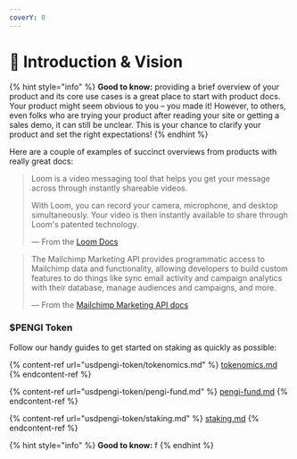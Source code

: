 ```yaml
---
coverY: 0
---
```


# 👀 Introduction & Vision

{% hint style="info" %}
**Good to know:** providing a brief overview of your product and its core use cases is a great place to start with product docs. Your product might seem obvious to you – you made it! However, to others, even folks who are trying your product after reading your site or getting a sales demo, it can still be unclear. This is your chance to clarify your product and set the right expectations!
{% endhint %}

Here are a couple of examples of succinct overviews from products with really great docs:

> Loom is a video messaging tool that helps you get your message across through instantly shareable videos.
>
> With Loom, you can record your camera, microphone, and desktop simultaneously. Your video is then instantly available to share through Loom's patented technology.
>
> — From the [Loom Docs](https://support.loom.com/hc/en-us/articles/360002158057-What-is-Loom-)

> The Mailchimp Marketing API provides programmatic access to Mailchimp data and functionality, allowing developers to build custom features to do things like sync email activity and campaign analytics with their database, manage audiences and campaigns, and more.
>
> — From the [Mailchimp Marketing API docs](https://mailchimp.com/developer/marketing/docs/fundamentals/)

### $PENGI Token

Follow our handy guides to get started on staking as quickly as possible:

{% content-ref url="usdpengi-token/tokenomics.md" %}
[tokenomics.md](usdpengi-token/tokenomics.md)
{% endcontent-ref %}

{% content-ref url="usdpengi-token/pengi-fund.md" %}
[pengi-fund.md](usdpengi-token/pengi-fund.md)
{% endcontent-ref %}

{% content-ref url="usdpengi-token/staking.md" %}
[staking.md](usdpengi-token/staking.md)
{% endcontent-ref %}

{% hint style="info" %}
**Good to know:** f
{% endhint %}
